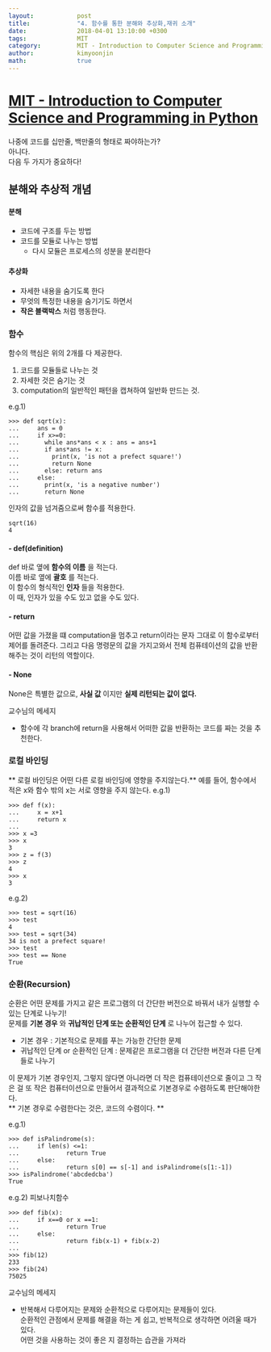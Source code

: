 ```yaml
---
layout:            post
title:             "4. 함수를 통한 분해와 추상화,재귀 소개"
date:              2018-04-01 13:10:00 +0300
tags:              MIT
category:          MIT - Introduction to Computer Science and Programming in Python
author:            kimyoonjin
math:              true
---
```

# [MIT - Introduction to Computer Science and Programming in Python](https://www.inflearn.com/course/mit-%EA%B3%B5%EA%B0%9C%EA%B0%95%EC%A2%8C-python/)  

나중에 코드를 십만줄, 백만줄의 형태로 짜야하는가?  
아니다.  
다음 두 가지가 중요하다!
## 분해와 추상적 개념
#### 분해
- 코드에 구조를 두는 방법
- 코드를 모듈로 나누는 방법
  - 다시 모듈은 프로세스의 성분을 분리한다

#### 추상화
- 자세한 내용을 숨기도록 한다
- 무엇의 특정한 내용을 숨기기도 하면서
- **작은 블랙박스** 처럼 행동한다.

### 함수
함수의 핵심은 위의 2개를 다 제공한다.
1. 코드를 모듈들로 나누는 것
2. 자세한 것은 숨기는 것
3. computation의 일반적인 패턴을 캡쳐하여 일반화 만드는 것.

e.g.1)
```
>>> def sqrt(x):
...     ans = 0
...     if x>=0:
...       while ans*ans < x : ans = ans+1
...       if ans*ans != x:
...         print(x, 'is not a prefect square!')
...         return None
...       else: return ans
...     else:
...       print(x, 'is a negative number')
...       return None

```
인자의 값을 넘겨줌으로써 함수를 적용한다.
```
sqrt(16)
4
```
#### - def(definition)
def 바로 옆에 **함수의 이름** 을 적는다.  
이름 바로 옆에 **괄호** 를 적는다.  
이 함수의 형식적인 **인자** 들을 적용한다.  
이 때, 인자가 있을 수도 있고 없을 수도 있다.
#### - return
어떤 값을 가졌을 떄 computation을 멈추고 return이라는 문자 그대로 이 함수로부터 제어를 돌려준다.
그리고 다음 명령문의 값을 가지고와서 전체 컴퓨테이션의 값을 반환해주는 것이 리턴의 역할이다.
#### - None
None은 특별한 값으로, **사실 값** 이지만 **실제 리턴되는 값이 없다.**

교수님의 메세지
- 함수에 각 branch에 return을 사용해서 어떠한 값을 반환하는 코드를 짜는 것을 추천한다.

### 로컬 바인딩
** 로컬 바인딩은 어떤 다른 로컬 바인딩에 영향을 주지않는다.**  예를 들어, 함수에서 적은 x와 함수 밖의 x는 서로 영향을 주지 않는다.
e.g.1)
```
>>> def f(x):
...     x = x+1
...     return x
...
>>> x =3
>>> x
3
>>> z = f(3)
>>> z
4
>>> x
3
```
e.g.2)
```
>>> test = sqrt(16)
>>> test
4
>>> test = sqrt(34)
34 is not a prefect square!
>>> test
>>> test == None
True
```
### 순환(Recursion)
순환은 어떤 문제를 가지고 같은 프로그램의 더 간단한 버전으로 바꿔서 내가 실행할 수 있는 단계로 나누기!  
문제를 **기본 경우** 와 **귀납적인 단계 또는 순환적인 단계** 로 나누어 접근할 수 있다.
- 기본 경우 : 기본적으로 문제를 푸는 가능한 간단한 문제  
- 귀납적인 단계 or 순환적인 단계 : 문제같은 프로그램을 더 간단한 버전과 다른 단계들로 나누기

이 문제가 기본 경우인지, 그렇지 않다면 아니라면 더 작은 컴퓨테이션으로 줄이고 그 작은 걸 또 작은 컴퓨터이션으로 만들어서 결과적으로 기본경우로 수렴하도록 판단해야한다.  
** 기본 경우로 수렴한다는 것은, 코드의 수렴이다. **

e.g.1)
```
>>> def isPalindrome(s):
...     if len(s) <=1:
...             return True
...     else:
...             return s[0] == s[-1] and isPalindrome(s[1:-1])
>>> isPalindrome('abcdedcba')
True
```
e.g.2) 피보나치함수
```
>>> def fib(x):
...     if x==0 or x ==1:
...             return True
...     else:
...             return fib(x-1) + fib(x-2)
...
>>> fib(12)
233
>>> fib(24)
75025
```
교수님의 메세지
- 반복해서 다루어지는 문제와 순환적으로 다루어지는 문제들이 있다.  
순환적인 관점에서 문제를 해결을 하는 게 쉽고, 반복적으로 생각하면 어려울 때가 있다.  
어떤 것을 사용하는 것이 좋은 지 결정하는 습관을 가져라

